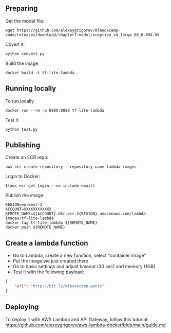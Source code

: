 
## Preparing

Get the model file:

```
wget https://github.com/alexeygrigorev/mlbookcamp-code/releases/download/chapter7-model/xception_v4_large_08_0.894.h5
```

Covert it:

```
python convert.py
```


Build the image:
```
docker build -t tf-lite-lambda .
```

## Running locally

To run locally

```
docker run --rm -p 8080:8080 tf-lite-lambda
```

Test it

```
python test.py
```


## Publishing

Create an ECR repo:

```
aws ecr create-repository --repository-name lambda-images
```

Login to Docker:

```
$(aws ecr get-login --no-include-email)
```


Publish the image:

```
REGION=eu-west-1
ACCOUNT=XXXXXXXXXXXX
REMOTE_NAME=${ACCOUNT}.dkr.ecr.${REGION}.amazonaws.com/lambda-images:tf-lite-lambda 
docker tag tf-lite-lambda ${REMOTE_NAME}
docker push ${REMOTE_NAME}
```

## Create a lambda function

* Go to Lambda, create a new function, select "container image"
* Put the image we just created there
* Go to basic settings and adjust timeout (30 sec) and memory (1GB)
* Test it with the following payload:

```json
{
    "url": "http://bit.ly/mlbookcamp-pants"
}
```

## Deploying

To deploy it with AWS Lambda and API Gateway, follow this tutorial: https://github.com/alexeygrigorev/aws-lambda-docker/blob/main/guide.md
